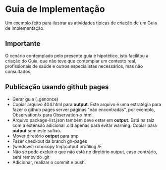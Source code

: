 # Guia de Implementação

Um exemplo feito para ilustrar as
atividades típicas de criação de um Guia de Implementação.

## Importante

O cenário contemplado pelo presente guia é hipotético, isto
facilitou a criação do Guia, que não teve que contemplar
um contexto real, profissionais de saúde e outros especialistas
necessários, mas não consultados.

## Publicação usando github pages

- Gerar guia (\_genonce)
- Copiar arquivo 404.html para **output**. Este arquivo é uma estratégia para
  fazer o github pages server páginas "não encontradas", por exemplo, Observation/x para
  Observation-x.html.
- Arquivo package-list.json também deve estar em **output**. Está na raiz com a extensão adicional .old apenas para evitar warning. Copiar para **output** sem este sufixo.
- Mover diretório **output** para tmp
- Fazer checkout da branch gh-pages
- (windows) robocopy tmp\output profiling /E
- Não se pode excluir o que não está no diretório output, caso contrário, será removido .git
- Adicionar, realizar o commit e push.
